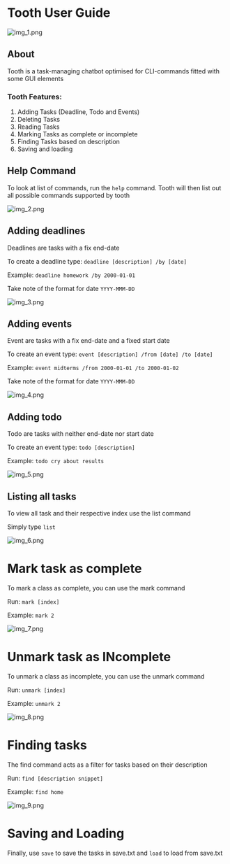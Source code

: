 # Tooth User Guide

![img_1.png](img_1.png)

## About
Tooth is a task-managing chatbot optimised for CLI-commands fitted with some GUI elements

### Tooth Features:
<ol>
    <li>Adding Tasks (Deadline, Todo and Events)</li>
    <li>Deleting Tasks</li>
    <li>Reading Tasks</li>
    <li>Marking Tasks as complete or incomplete</li>
    <li>Finding Tasks based on description</li>
    <li>Saving and loading</li>
</ol>

## Help Command
To look at list of commands, run the `help` command. Tooth will then list out all possible commands supported by tooth


![img_2.png](img_2.png)

## Adding deadlines

Deadlines are tasks with a fix end-date

To create a deadline type: `deadline [description] /by [date]`

Example: `deadline homework /by 2000-01-01`

Take note of the format for date `YYYY-MMM-DD`

![img_3.png](img_3.png)

## Adding events

Event are tasks with a fix end-date and a fixed start date

To create an event type: `event [description] /from [date] /to [date]`

Example: `event midterms /from 2000-01-01 /to 2000-01-02`

Take note of the format for date `YYYY-MMM-DD`

![img_4.png](img_4.png)

## Adding todo

Todo are tasks with neither end-date nor start date

To create an event type: `todo [description]`

Example: `todo cry about results`

![img_5.png](img_5.png)

## Listing all tasks

To view all task and their respective index use the list command

Simply type `list`

![img_6.png](img_6.png)

# Mark task as complete

To mark a class as complete, you can use the mark command

Run: `mark [index]`

Example: `mark 2`

![img_7.png](img_7.png)

# Unmark task as INcomplete

To unmark a class as incomplete, you can use the unmark command

Run: `unmark [index]`

Example: `unmark 2`

![img_8.png](img_8.png)

# Finding tasks

The find command acts as a filter for tasks based on their description

Run: `find [description snippet]`

Example: `find home`

![img_9.png](img_9.png)

# Saving and Loading

Finally, use `save` to save the tasks in save.txt and `load` to load from save.txt 